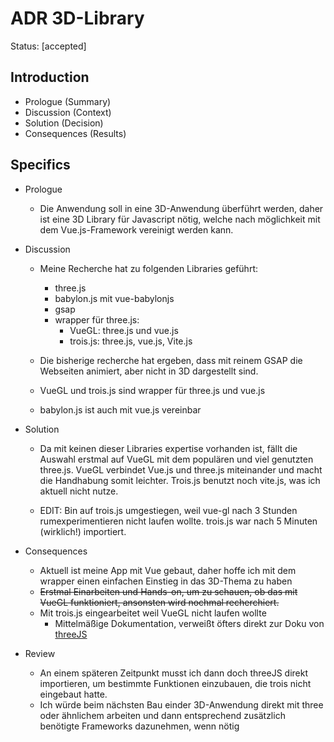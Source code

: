 # ADR 3D-Library

Status: [accepted] 

## Introduction

- Prologue (Summary)
- Discussion (Context)
- Solution (Decision)
- Consequences (Results)

## Specifics

- Prologue

  - Die Anwendung soll in eine 3D-Anwendung überführt werden, daher ist eine 3D Library für Javascript nötig, welche nach möglichkeit mit dem Vue.js-Framework vereinigt werden kann.

- Discussion

  - Meine Recherche hat zu folgenden Libraries geführt:
    - three.js
    - babylon.js mit vue-babylonjs
    - gsap
    - wrapper für three.js:
      - VueGL: three.js und vue.js
      - trois.js: three.js, vue.js, Vite.js
    

  - Die bisherige recherche hat ergeben, dass mit reinem GSAP die Webseiten animiert, aber nicht in 3D dargestellt sind.
  - VueGL und trois.js sind wrapper für three.js und vue.js
  - babylon.js ist auch mit vue.js vereinbar

- Solution

  - Da mit keinen dieser Libraries expertise vorhanden ist, fällt die Auswahl erstmal auf VueGL mit dem populären und viel genutzten three.js. VueGL verbindet Vue.js und three.js miteinander und macht die Handhabung somit leichter. Trois.js benutzt noch vite.js, was ich aktuell nicht nutze.

  - EDIT: Bin auf trois.js umgestiegen, weil vue-gl nach 3 Stunden rumexperimentieren nicht laufen wollte. trois.js war nach 5 Minuten (wirklich!) importiert. 

- Consequences
  - Aktuell ist meine App mit Vue gebaut, daher hoffe ich mit dem wrapper einen einfachen Einstieg in das 3D-Thema zu haben
  - ~~Erstmal Einarbeiten und Hands-on, um zu schauen, ob das mit VueGL funktioniert, ansonsten wird nochmal recherchiert.~~
  - Mit trois.js eingearbeitet weil VueGL nicht laufen wollte
    - Mittelmäßige Dokumentation, verweißt öfters direkt zur Doku von [threeJS](https://threejs.org/)

- Review
  - An einem späteren Zeitpunkt musst ich dann doch threeJS direkt importieren, um bestimmte Funktionen einzubauen, die trois nicht eingebaut hatte.
  - Ich würde beim nächsten Bau einder 3D-Anwendung direkt mit three oder ähnlichem arbeiten und dann entsprechend zusätzlich benötigte Frameworks dazunehmen, wenn nötig